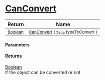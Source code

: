 # [CanConvert](./NetCoreFeatureDescriptorConverter-100664183.md)



| Return | Name | 
| --- | --- | 
| <sub>[Boolean](https://docs.microsoft.com/en-us/dotnet/api/System.Boolean)</sub>| <sub>[CanConvert](./NetCoreFeatureDescriptorConverter-100664183.md) ( [`Type`](https://docs.microsoft.com/en-us/dotnet/api/System.Type) typeToConvert )</sub>| <br>


#### Parameters

#### Returns
[Boolean](https://docs.microsoft.com/en-us/dotnet/api/System.Boolean)<br>
If the object can be converted or not